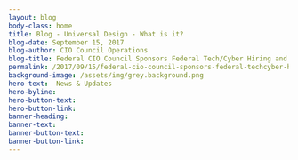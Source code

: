 ```yaml
---
layout: blog
body-class: home
title: Blog - Universal Design - What is it?
blog-date: September 15, 2017
blog-author: CIO Council Operations
blog-title: Federal CIO Council Sponsors Federal Tech/Cyber Hiring and Recruitment Event
permalink: /2017/09/15/federal-cio-council-sponsors-federal-techcyber-hiring-and-recruitment-event/
background-image: /assets/img/grey.background.png
hero-text:  News & Updates
hero-byline:
hero-button-text: 
hero-button-link: 
banner-heading: 
banner-text: 
banner-button-text: 
banner-button-link: 
---
```

